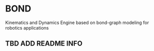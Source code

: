 # BOND
Kinematics and Dynamics Engine based on bond-graph modeling for robotics applications
## TBD ADD README INFO
